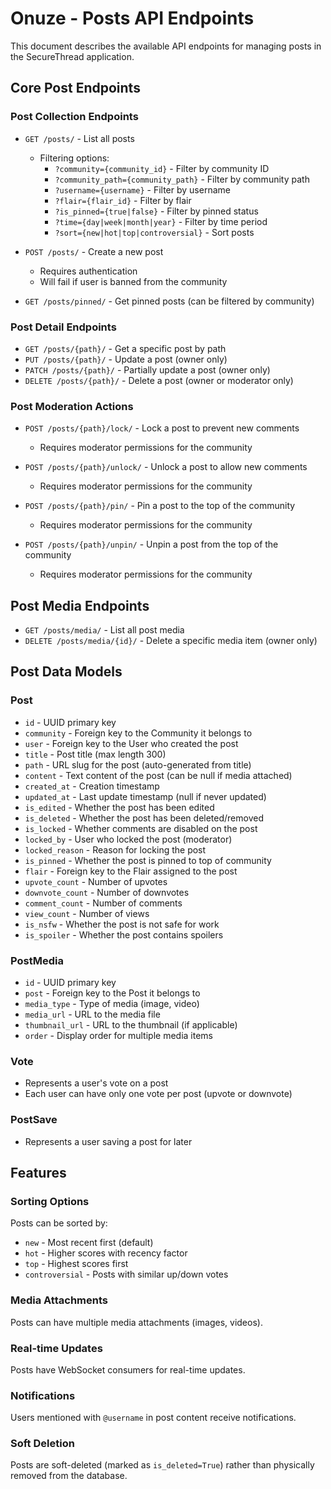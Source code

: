 # Onuze - Posts API Endpoints

This document describes the available API endpoints for managing posts in the SecureThread application.

## Core Post Endpoints

### Post Collection Endpoints

- `GET /posts/` - List all posts
  - Filtering options:
    - `?community={community_id}` - Filter by community ID
    - `?community_path={community_path}` - Filter by community path
    - `?username={username}` - Filter by username
    - `?flair={flair_id}` - Filter by flair
    - `?is_pinned={true|false}` - Filter by pinned status
    - `?time={day|week|month|year}` - Filter by time period
    - `?sort={new|hot|top|controversial}` - Sort posts

- `POST /posts/` - Create a new post
  - Requires authentication
  - Will fail if user is banned from the community

- `GET /posts/pinned/` - Get pinned posts (can be filtered by community)

### Post Detail Endpoints

- `GET /posts/{path}/` - Get a specific post by path
- `PUT /posts/{path}/` - Update a post (owner only)
- `PATCH /posts/{path}/` - Partially update a post (owner only)
- `DELETE /posts/{path}/` - Delete a post (owner or moderator only)

### Post Moderation Actions

- `POST /posts/{path}/lock/` - Lock a post to prevent new comments
  - Requires moderator permissions for the community

- `POST /posts/{path}/unlock/` - Unlock a post to allow new comments
  - Requires moderator permissions for the community

- `POST /posts/{path}/pin/` - Pin a post to the top of the community
  - Requires moderator permissions for the community

- `POST /posts/{path}/unpin/` - Unpin a post from the top of the community
  - Requires moderator permissions for the community

## Post Media Endpoints

- `GET /posts/media/` - List all post media
- `DELETE /posts/media/{id}/` - Delete a specific media item (owner only)

## Post Data Models

### Post
- `id` - UUID primary key
- `community` - Foreign key to the Community it belongs to
- `user` - Foreign key to the User who created the post
- `title` - Post title (max length 300)
- `path` - URL slug for the post (auto-generated from title)
- `content` - Text content of the post (can be null if media attached)
- `created_at` - Creation timestamp
- `updated_at` - Last update timestamp (null if never updated)
- `is_edited` - Whether the post has been edited
- `is_deleted` - Whether the post has been deleted/removed
- `is_locked` - Whether comments are disabled on the post
- `locked_by` - User who locked the post (moderator)
- `locked_reason` - Reason for locking the post
- `is_pinned` - Whether the post is pinned to top of community
- `flair` - Foreign key to the Flair assigned to the post
- `upvote_count` - Number of upvotes
- `downvote_count` - Number of downvotes
- `comment_count` - Number of comments
- `view_count` - Number of views
- `is_nsfw` - Whether the post is not safe for work
- `is_spoiler` - Whether the post contains spoilers

### PostMedia
- `id` - UUID primary key
- `post` - Foreign key to the Post it belongs to
- `media_type` - Type of media (image, video)
- `media_url` - URL to the media file
- `thumbnail_url` - URL to the thumbnail (if applicable)
- `order` - Display order for multiple media items

### Vote
- Represents a user's vote on a post
- Each user can have only one vote per post (upvote or downvote)

### PostSave
- Represents a user saving a post for later

## Features

### Sorting Options
Posts can be sorted by:
- `new` - Most recent first (default)
- `hot` - Higher scores with recency factor
- `top` - Highest scores first
- `controversial` - Posts with similar up/down votes

### Media Attachments
Posts can have multiple media attachments (images, videos).

### Real-time Updates
Posts have WebSocket consumers for real-time updates.

### Notifications
Users mentioned with `@username` in post content receive notifications.

### Soft Deletion
Posts are soft-deleted (marked as `is_deleted=True`) rather than physically removed from the database. 